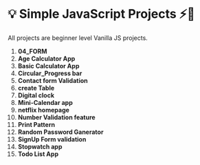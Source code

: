 # 💡 Simple JavaScript Projects ⚡💯
All projects are beginner level Vanilla JS projects.
1. **04_FORM**
2. **Age Calculator App**
3. **Basic Calculator App**
4. **Circular_Progress bar**
5. **Contact form Validation**
6. **create Table**
7. **Digital clock**
8. **Mini-Calendar app**
9. **netflix homepage**
10. **Number Validation feature**
11. **Print Pattern**
12. **Random Password Ganerator**
13. **SignUp Form validation**
14. **Stopwatch app**
15. **Todo List App**
